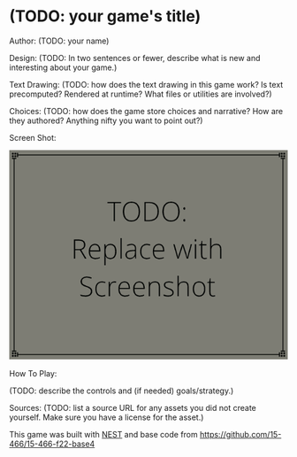 # (TODO: your game's title)

Author: (TODO: your name)

Design: (TODO: In two sentences or fewer, describe what is new and interesting about your game.)

Text Drawing: (TODO: how does the text drawing in this game work? Is text precomputed? Rendered at runtime? What files or utilities are involved?)

Choices: (TODO: how does the game store choices and narrative? How are they authored? Anything nifty you want to point out?)

Screen Shot:

![Screen Shot](screenshot.png)

How To Play:

(TODO: describe the controls and (if needed) goals/strategy.)

Sources: (TODO: list a source URL for any assets you did not create yourself. Make sure you have a license for the asset.)

This game was built with [NEST](NEST.md) and base code from https://github.com/15-466/15-466-f22-base4

